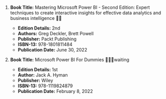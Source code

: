 1. **Book Title:** Mastering Microsoft Power BI - Second Edition: Expert techniques to create interactive insights for effective data analytics and business intelligence 📒🔐
   - **Edition Details:** 2nd
   - **Authors:** Greg Deckler, Brett Powell
   - **Publisher:** Packt Publishing
   - **ISBN-13:** 978-1801811484
   - **Publication Date:** June 30, 2022

2. **Book Title:** Microsoft Power BI For Dummies 📒🔐🚫waiting
   - **Edition Details:** 1st
   - **Author:** Jack A. Hyman
   - **Publisher:** Wiley
   - **ISBN-13:** 978-1119824879
   - **Publication Date:** February 8, 2022
